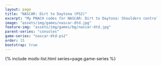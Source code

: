 ```yaml
---
layout: page
title: "NASCAR: Dirt to Daytona (PS2)"
excerpt: "My PNACH codes for NASCAR: Dirt to Daytona: Shoulders control mapping, Camera controls, Extended birth date range."
image: "assets/img/games/nascar-dtd.jpg"
feature-img: "assets/img/games/bg/nascar-dtd.jpg"
parent-series: "consoles"
game-series: "nascar-dtd-ps2"
order: 15
bootstrap: true
---
```


{% include mods-list.html series=page.game-series %}

